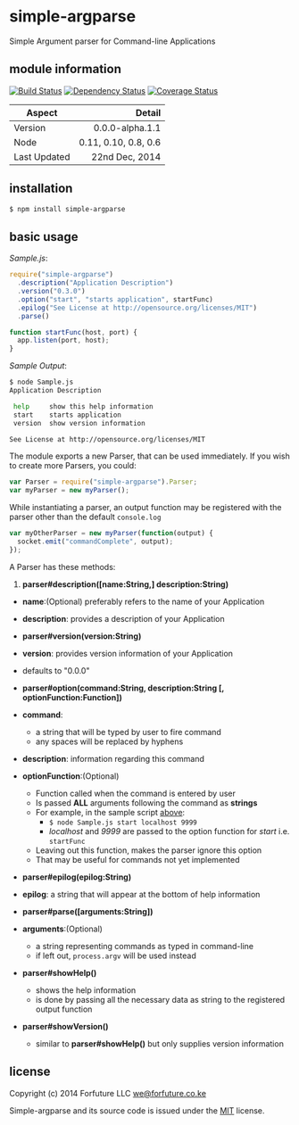 
# simple-argparse

Simple Argument parser for Command-line Applications


## module information 

[![Build Status](https://travis-ci.org/forfuture-dev/node-simple-argparse.svg)](https://travis-ci.org/forfuture-dev/node-simple-argparse) [![Dependency Status](https://gemnasium.com/forfuture-dev/node-simple-argparse.svg)](https://gemnasium.com/forfuture-dev/node-simple-argparse) [![Coverage Status](https://img.shields.io/coveralls/forfuture-dev/node-simple-argparse.svg)](https://coveralls.io/r/forfuture-dev/node-simple-argparse)


|Aspect|Detail|
|------|-----:|
|Version|0.0.0-alpha.1.1|
|Node|0.11, 0.10, 0.8, 0.6|
|Last Updated|22nd Dec, 2014|


## installation

```bash
$ npm install simple-argparse
```

## basic usage

<a name="sample"></a>
_Sample.js_:

```js
require("simple-argparse")
  .description("Application Description")
  .version("0.3.0")
  .option("start", "starts application", startFunc)
  .epilog("See License at http://opensource.org/licenses/MIT")
  .parse()

function startFunc(host, port) {
  app.listen(port, host);
}
```

_Sample Output_:

```bash
$ node Sample.js
Application Description

 help     show this help information
 start    starts application
 version  show version information

See License at http://opensource.org/licenses/MIT
```

The module exports a new Parser, that can be used immediately. If you
wish to create more Parsers, you could:

```js
var Parser = require("simple-argparse").Parser;
var myParser = new myParser();
```

While instantiating a parser, an output function may be registered with
the parser other than the default `console.log`

```js
var myOtherParser = new myParser(function(output) {
  socket.emit("commandComplete", output);
});
```

A Parser has these methods:

1. __parser#description([name:String,] description:String)__
  
  * __name__:(Optional) preferably refers to the name of your Application
  * __description__: provides a description of your Application

*  __parser#version(version:String)__

  * __version__: provides version information of your Application
  * defaults to "0.0.0"

*  __parser#option(command:String, description:String [, optionFunction:Function])__

  * __command__:
    * a string that will be typed by user to fire command
    * any spaces will be replaced by hyphens
  * __description__: information regarding this command
  * __optionFunction__:(Optional)
    * Function called when the command is entered by user
    * Is passed __ALL__ arguments following the command as __strings__
    * For example, in the sample script [above](#sample):
        * `$ node Sample.js start localhost 9999`
        * _localhost_ and _9999_ are passed to the option function for _start_ i.e. `startFunc`
    * Leaving out this function, makes the parser ignore this option
    * That may be useful for commands not yet implemented

*  __parser#epilog(epilog:String)__
   
  * __epilog__: a string that will appear at the bottom of help information

*  __parser#parse([arguments:String])__

  * __arguments__:(Optional)
    * a string representing commands as typed in command-line
    * if left out, `process.argv` will be used instead

* __parser#showHelp()__
  
  * shows the help information
  * is done by passing all the necessary data as string to the registered output function

* __parser#showVersion()__

  * similar to __parser#showHelp()__ but only supplies version information


## license

Copyright (c) 2014 Forfuture LLC <we@forfuture.co.ke>

Simple-argparse and its source code is issued under the [MIT][mit] license.


[mit]://https://opensource.org/licenses/MIT